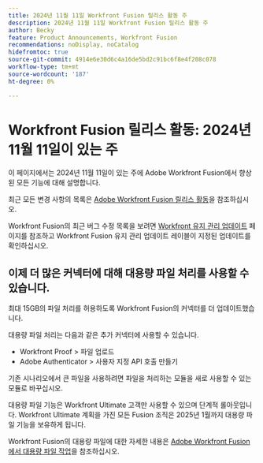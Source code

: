 ```yaml
---
title: 2024년 11월 11일 Workfront Fusion 릴리스 활동 주
description: 2024년 11월 11일 Workfront Fusion 릴리스 활동 주
author: Becky
feature: Product Announcements, Workfront Fusion
recommendations: noDisplay, noCatalog
hidefromtoc: true
source-git-commit: 4914e6e30d6c4a16de5bd2c91bc6f8e4f208c078
workflow-type: tm+mt
source-wordcount: '187'
ht-degree: 0%

---
```


# Workfront Fusion 릴리스 활동: 2024년 11월 11일이 있는 주

이 페이지에서는 2024년 11월 11일이 있는 주에 Adobe Workfront Fusion에서 향상된 모든 기능에 대해 설명합니다.

최근 모든 변경 사항의 목록은 [Adobe Workfront Fusion 릴리스 활동](../../../product-announcements/product-releases/fusion-release-activity/fusion-release-activity.md)을 참조하십시오.

Workfront Fusion의 최근 버그 수정 목록을 보려면 [Workfront 유지 관리 업데이트](https://experienceleague.adobe.com/docs/workfront-known-issues/releases/current-updates.html) 페이지를 참조하고 Workfront Fusion 유지 관리 업데이트 레이블이 지정된 업데이트를 확인하십시오.

## 이제 더 많은 커넥터에 대해 대용량 파일 처리를 사용할 수 있습니다.

최대 15GB의 파일 처리를 허용하도록 Workfront Fusion의 커넥터를 더 업데이트했습니다.

대용량 파일 처리는 다음과 같은 추가 커넥터에 사용할 수 있습니다.

* Workfront Proof > 파일 업로드
* Adobe Authenticator > 사용자 지정 API 호출 만들기

기존 시나리오에서 큰 파일을 사용하려면 파일을 처리하는 모듈을 새로 사용할 수 있는 모듈로 바꾸십시오.

대용량 파일 기능은 Workfront Ultimate 고객만 사용할 수 있으며 단계적 롤아웃입니다. Workfront Ultimate 계획을 가진 모든 Fusion 조직은 2025년 1월까지 대용량 파일 기능을 보유하게 됩니다.

Workfront Fusion의 대용량 파일에 대한 자세한 내용은 [Adobe Workfront Fusion에서 대용량 파일 작업](/help/quicksilver/workfront-fusion/get-started/fusion-large-files.md)을 참조하십시오.
